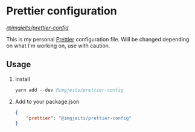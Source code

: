 # Prettier configuration

[_@imgjeits/prettier-config_](https://www.npmjs.com/package/@imgjeits/prettier-config)

This is my personal [Prettier](https://prettier.io/) configuration file. Will be changed depending on what I'm working on, use with caution.

## Usage

1. Install

    ```s
    yarn add --dev @imgjeits/prettier-config
    ```

2. Add to your package.json

    ```json
    {
    	"prettier": "@imgjeits/prettier-config"
    }
    ```
